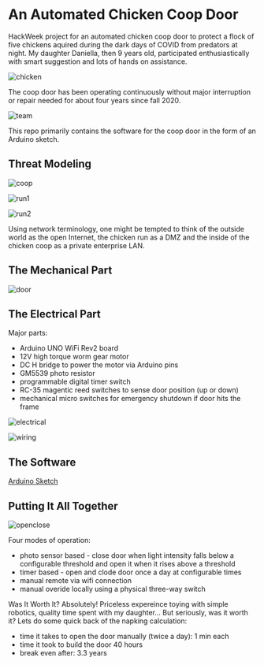 # An Automated Chicken Coop Door

HackWeek project for an automated chicken coop door to protect a flock of five chickens aquired during the dark
days of COVID from predators at night. My daughter Daniella, then 9 years old, participated enthusiastically with smart
suggestion and lots of hands on assistance.

![chicken](img/chicken.png)

The coop door has been operating continuously without major interruption or repair needed for about four years 
since fall 2020.

![team](img/team.png)

This repo primarily contains the software for the coop door in the form of an Arduino sketch.

## Threat Modeling

![coop](img/coop.png)

![run1](img/run1.png)

![run2](img/run2.png)

Using network terminology, one might be tempted to think of the outside world as the open Internet,
the chicken run as a DMZ and the inside of the chicken coop as a private enterprise LAN. 

## The Mechanical Part

![door](img/door.png)

## The Electrical Part

Major parts:

* Arduino UNO WiFi Rev2 board
* 12V high torque worm gear motor
* DC H bridge to power the motor via Arduino pins 
* GM5539 photo resistor 
* programmable digital timer switch
* RC-35 magentic reed switches to sense door position (up or down)
* mechanical micro switches for emergency shutdown if door hits the frame

![electrical](img/electrical.png)

![wiring](img/wiring.png)
 
## The Software

[Arduino Sketch](chicken_door.ino)

## Putting It All Together

![openclose](img/openclose.png)

Four modes of operation:

* photo sensor based - close door when light intensity falls below a configurable threshold and open it when it rises above a threshold
* timer based - open and clode door once a day at configurable times
* manual remote via wifi connection
* manual overide locally using a physical three-way switch

Was It Worth It? Absolutely! Priceless expereince toying with simple robotics, quality time spent with  my daughter... But seriously, was 
it worth it? Lets do some quick back of the napking calculation:

* time it takes to open the door manually (twice a day): 1 min each
* time it took to build the door 40 hours
* break even after: 3.3 years




